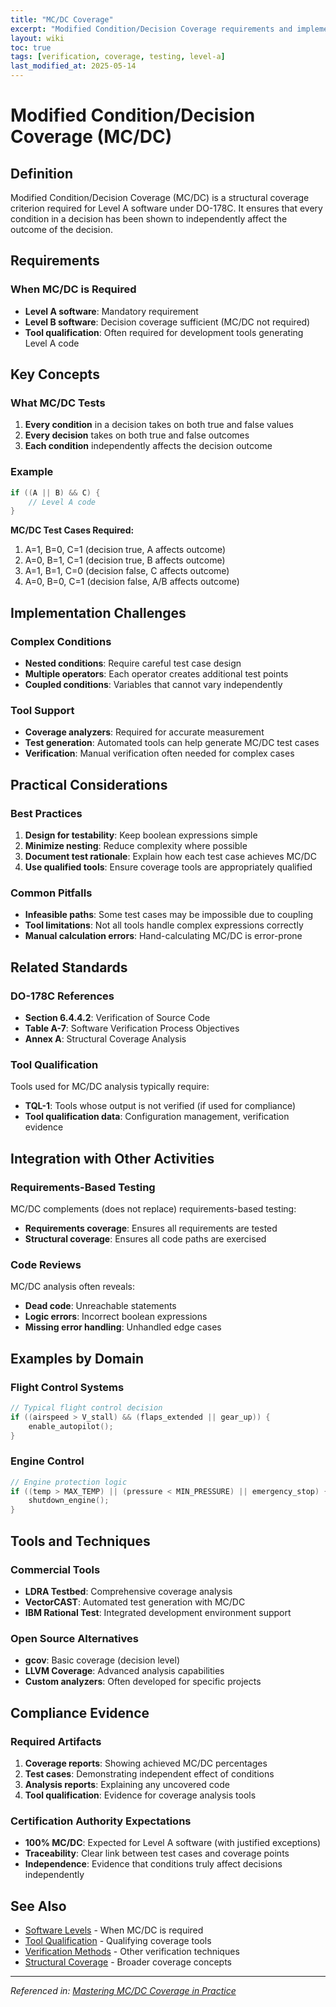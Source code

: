 ```yaml
---
title: "MC/DC Coverage"
excerpt: "Modified Condition/Decision Coverage requirements and implementation in DO-178C"
layout: wiki
toc: true
tags: [verification, coverage, testing, level-a]
last_modified_at: 2025-05-14
---
```


# Modified Condition/Decision Coverage (MC/DC)

## Definition

Modified Condition/Decision Coverage (MC/DC) is a structural coverage criterion required for Level A software under DO-178C. It ensures that every condition in a decision has been shown to independently affect the outcome of the decision.

## Requirements

### When MC/DC is Required
- **Level A software**: Mandatory requirement
- **Level B software**: Decision coverage sufficient (MC/DC not required)
- **Tool qualification**: Often required for development tools generating Level A code

## Key Concepts

### What MC/DC Tests
1. **Every condition** in a decision takes on both true and false values
2. **Every decision** takes on both true and false outcomes
3. **Each condition** independently affects the decision outcome

### Example
```c
if ((A || B) && C) {
    // Level A code
}
```

**MC/DC Test Cases Required:**
1. A=1, B=0, C=1 (decision true, A affects outcome)
2. A=0, B=1, C=1 (decision true, B affects outcome)  
3. A=1, B=1, C=0 (decision false, C affects outcome)
4. A=0, B=0, C=1 (decision false, A/B affects outcome)

## Implementation Challenges

### Complex Conditions
- **Nested conditions**: Require careful test case design
- **Multiple operators**: Each operator creates additional test points
- **Coupled conditions**: Variables that cannot vary independently

### Tool Support
- **Coverage analyzers**: Required for accurate measurement
- **Test generation**: Automated tools can help generate MC/DC test cases
- **Verification**: Manual verification often needed for complex cases

## Practical Considerations

### Best Practices
1. **Design for testability**: Keep boolean expressions simple
2. **Minimize nesting**: Reduce complexity where possible
3. **Document test rationale**: Explain how each test case achieves MC/DC
4. **Use qualified tools**: Ensure coverage tools are appropriately qualified

### Common Pitfalls
- **Infeasible paths**: Some test cases may be impossible due to coupling
- **Tool limitations**: Not all tools handle complex expressions correctly
- **Manual calculation errors**: Hand-calculating MC/DC is error-prone

## Related Standards

### DO-178C References
- **Section 6.4.4.2**: Verification of Source Code
- **Table A-7**: Software Verification Process Objectives
- **Annex A**: Structural Coverage Analysis

### Tool Qualification
Tools used for MC/DC analysis typically require:
- **TQL-1**: Tools whose output is not verified (if used for compliance)
- **Tool qualification data**: Configuration management, verification evidence

## Integration with Other Activities

### Requirements-Based Testing
MC/DC complements (does not replace) requirements-based testing:
- **Requirements coverage**: Ensures all requirements are tested
- **Structural coverage**: Ensures all code paths are exercised

### Code Reviews
MC/DC analysis often reveals:
- **Dead code**: Unreachable statements
- **Logic errors**: Incorrect boolean expressions
- **Missing error handling**: Unhandled edge cases

## Examples by Domain

### Flight Control Systems
```c
// Typical flight control decision
if ((airspeed > V_stall) && (flaps_extended || gear_up)) {
    enable_autopilot();
}
```

### Engine Control
```c
// Engine protection logic
if ((temp > MAX_TEMP) || (pressure < MIN_PRESSURE) || emergency_stop) {
    shutdown_engine();
}
```

## Tools and Techniques

### Commercial Tools
- **LDRA Testbed**: Comprehensive coverage analysis
- **VectorCAST**: Automated test generation with MC/DC
- **IBM Rational Test**: Integrated development environment support

### Open Source Alternatives
- **gcov**: Basic coverage (decision level)
- **LLVM Coverage**: Advanced analysis capabilities
- **Custom analyzers**: Often developed for specific projects

## Compliance Evidence

### Required Artifacts
1. **Coverage reports**: Showing achieved MC/DC percentages
2. **Test cases**: Demonstrating independent effect of conditions
3. **Analysis reports**: Explaining any uncovered code
4. **Tool qualification**: Evidence for coverage analysis tools

### Certification Authority Expectations
- **100% MC/DC**: Expected for Level A software (with justified exceptions)
- **Traceability**: Clear link between test cases and coverage points
- **Independence**: Evidence that conditions truly affect decisions independently

## See Also

- [Software Levels](/wiki/software-levels/) - When MC/DC is required
- [Tool Qualification](/wiki/tool-qualification/) - Qualifying coverage tools
- [Verification Methods](/wiki/verification-methods/) - Other verification techniques
- [Structural Coverage](/wiki/structural-coverage/) - Broader coverage concepts

---

*Referenced in: [Mastering MC/DC Coverage in Practice](/2025/05/14/mastering-mc-dc-coverage/)*